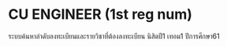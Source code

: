 # CU ENGINEER (1st reg num)

ระบบค้นหาลำดับลงทะเบียนและรายวิชาที่ต้องลงทะเบียน นิสิตปี1 เทอม1 ปีการศึกษา61

